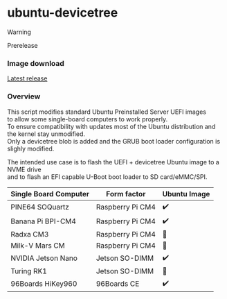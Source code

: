 # ubuntu-devicetree

> [!WARNING]
> Prerelease

### Image download
[Latest release](https://github.com/h-s-c/ubuntu-devicetree/releases/tag/latest)

### Overview
This script modifies standard Ubuntu Preinstalled Server UEFI images  
to allow some single-board computers to work properly.  
To ensure compatibility with updates most of the Ubuntu distribution and the kernel stay unmodified.  
Only a devicetree blob is added and the GRUB boot loader configuration is slighly modified.  

The intended use case is to flash the UEFI + devicetree Ubuntu image to a NVME drive  
and to flash an EFI capable U-Boot boot loader to SD card/eMMC/SPI.  

| Single Board Computer   | Form factor      | Ubuntu Image       |
| ----------------------- | ---------------- | -------------      |
| PINE64 SOQuartz         | Raspberry Pi CM4 | :heavy_check_mark: |
| Banana Pi BPI-CM4       | Raspberry Pi CM4 | :heavy_check_mark: |
| Radxa CM3               | Raspberry Pi CM4 | :construction:     |
| Milk-V Mars CM          | Raspberry Pi CM4 | :construction:     |
| NVIDIA Jetson Nano      | Jetson SO-DIMM   | :heavy_check_mark: |
| Turing RK1              | Jetson SO-DIMM   | :construction:     |
| 96Boards HiKey960       | 96Boards CE      | :heavy_check_mark: |
